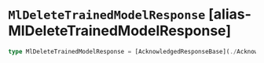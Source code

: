 # `MlDeleteTrainedModelResponse` [alias-MlDeleteTrainedModelResponse]
```typescript
type MlDeleteTrainedModelResponse = [AcknowledgedResponseBase](./AcknowledgedResponseBase.md);
```
